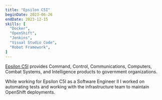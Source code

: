 ```yaml
---
title: "Epsilon C5I"
beginDate: 2023-06-26
endDate: 2023-12-15
skills: [
  "Docker",
  "OpenShift",
  "Jenkins",
  "Visual Studio Code",
  "Robot Framework",
]
---
```


[Epsilon C5I](https://www.epsilonsystems.com/c5i) provides Command, Control, Communications, Computers, Combat Systems,
and Intelligence products to government organizations.

While working for Epsilon C5I as a Software Engineer II I worked on automating tests and working with the infrastructure
team to maintain OpenShift deployments.